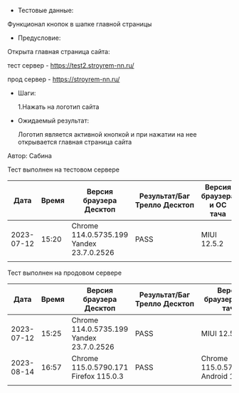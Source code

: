 * Тестовые данные:

 Функционал кнопок в шапке главной страницы
 
* Предусловие:

 Открыта главная страница сайта:
 
 тест сервер - https://test2.stroyrem-nn.ru/
 
 прод сервер - https://stroyrem-nn.ru/
 
* Шаги:

  1.Нажать на логотип сайта

* Ожидаемый результат:

  Логотип является активной кнопкой и при нажатии на нее открывается главная страница сайта

Автор: Сабина

Тест выполнен на тестовом сервере

| Дата | Время | Версия браузера Десктоп | Результат/Баг Трелло Десктоп | Версия браузера и ОС тача | Результат/Баг Трелло Тач | Дата релиза | QA |
| --- | --- | --- | --- | --- | --- | --- | --- |
| 2023-07-12 | 15:20  |Chrome 114.0.5735.199 Yandex 23.7.0.2526 |PASS |MIUI 12.5.2   |PASS   | 16.06.23 | Сабина |
|  |  |  |  |     |  | |  |

Тест выполнен на продовом сервере

| Дата | Время | Версия браузера Десктоп | Результат/Баг Трелло Десктоп | Версия браузера и ОС тача | Результат/Баг Трелло Тач | Дата релиза | QA |
| --- | --- | --- | --- | --- | --- | --- | --- |
|2023-07-12 |  15:25 |Chrome 114.0.5735.199 Yandex 23.7.0.2526 |PASS  |MIUI 12.5.2    |PASS  | 16.06.23 | Сабина |
|2023-08-14 | 16:57 |Chrome 115.0.5790.171 Firefox 115.0.3  |PASS   |Chrome 115.0.5790.166, Android 10  |PASS  |13.08.23 | Татьяна|
|  |  |  |  |     |  | |  |

